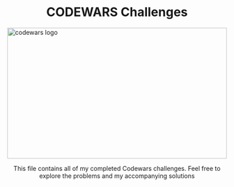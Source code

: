 <h1 align="center">CODEWARS Challenges</h1>
<img src="https://pbs.twimg.com/profile_banners/709267872/1660844386/1500x500" alt="codewars logo" width="100%" height="300px"/>
<p align="center">This file contains all of my completed Codewars challenges.  Feel free to explore the problems and my accompanying solutions </p>

